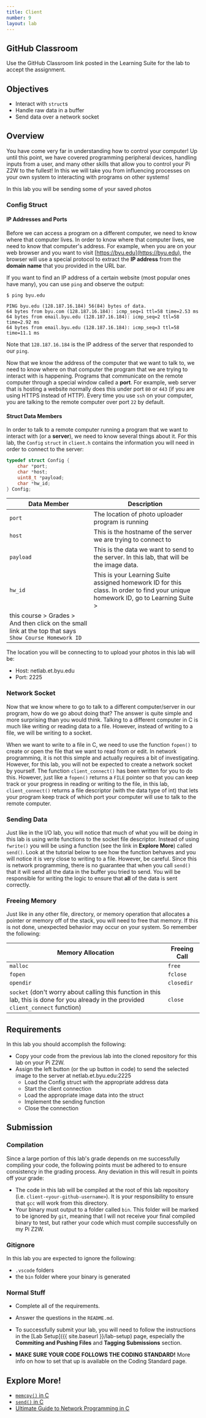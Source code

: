 ```yaml
---
title: Client
number: 9
layout: lab
---
```


## GitHub Classroom
Use the GitHub Classroom link posted in the Learning Suite for the lab to accept the assignment.

## Objectives

- Interact with `struct`s
- Handle raw data in a buffer
- Send data over a network socket

## Overview
You have come very far in understanding how to control your computer! Up until this point, we have covered programming peripheral devices, handling inputs from a user, and many other skills that allow you to control your Pi Z2W to the fullest! In this we will take you from influencing processes on your own system to interacting with programs on other systems! 

In this lab you will be sending some of your saved photos

### Config Struct

#### IP Addresses and Ports
Before we can access a program on a different computer, we need to know where that computer lives. In order to know where that computer lives, we need to know that computer's address. For example, when you are on your web browser and you want to visit [https://byu.edu](https://byu.edu), the browser will use a special protocol to extract the **IP address** from the **domain name** that you provided in the URL bar.

If you want to find an IP address of a certain website (most popular ones have many), you can use `ping` and observe the output:

```
$ ping byu.edu

PING byu.edu (128.187.16.184) 56(84) bytes of data.
64 bytes from byu.com (128.187.16.184): icmp_seq=1 ttl=58 time=2.53 ms
64 bytes from email.byu.edu (128.187.16.184): icmp_seq=2 ttl=58 time=2.92 ms
64 bytes from email.byu.edu (128.187.16.184): icmp_seq=3 ttl=58 time=11.1 ms

```

Note that `128.187.16.184` is the IP address of the server that responded to our `ping`.

Now that we know the address of the computer that we want to talk to, we need to know where on that computer the program that we are trying to interact with is happening. Programs that communicate on the remote computer through a special window called a **port**. For example, web server that is hosting a website normally does this under port `80` or `443` (if you are using HTTPS instead of HTTP). Every time you use `ssh` on your computer, you are talking to the remote computer over port `22` by default.

#### Struct Data Members
In order to talk to a remote computer running a program that we want to interact with (or a **server**), we need to know several things about it. For this lab, the `Config` `struct` in `client.h` contains the information you will need in order to connect to the server:

```c
typedef struct Config {
    char *port;
    char *host;
    uint8_t *payload;
    char *hw_id;
} Config;
```

| Data Member | Description |
| ----------- | ----------- |
| `port` | The location of photo uploader program is running |
| `host` | This is the hostname of the server we are trying to connect to |
| `payload` | This is the data we want to send to the server. In this lab, that will be the image data. |
| `hw_id` | This is your Learning Suite assigned homework ID for this class. In order to find your unique homework ID, go to Learning Suite > 
this course > Grades > And then click on the small link at the top that says `Show Course Homework ID` |

The location you will be connecting to to upload your photos in this lab will be:
- Host: netlab.et.byu.edu
- Port: 2225

### Network Socket
Now that we know where to go to talk to a different computer/server in our program, how do we go about doing that? The answer is quite simple and more surprising than you would think. Talking to a different computer in C is much like writing or reading data to a file. However, instead of writing to a file, we will be writing to a socket.

When we want to write to a file in C, we need to use the function `fopen()` to create or open the file that we want to read from or edit. In network programming, it is not this simple and actually requires a bit of investigating. However, for this lab, you will not be expected to create a network socket by yourself. The function `client_connect()` has been written for you to do this. However, just like a `fopen()` returns a `FILE` pointer so that you can keep track or your progress in reading or writing to the file, in this lab, `client_connect()` returns a file descriptor (with the data type of int) that lets your program keep track of which port your computer will use to talk to the remote computer.

### Sending Data
Just like in the I/O lab, you will notice that much of what you will be doing in this lab is using write functions to the socket file descriptor. Instead of using `fwrite()` you will be using a function (see the link in **Explore More**) called `send()`. Look at the tutorial below to see how the function behaves and you will notice it is very close to writing to a file. However, be careful. Since this is network programming, there is no guarantee that when you call `send()` that it will send all the data in the buffer you tried to send. You will be responsible for writing the logic to ensure that **all** of the data is sent correctly.

### Freeing Memory
Just like in any other file, directory, or memory operation that allocates a pointer or memory off of the stack, you will need to free that memory. If this is not done, unexpected behavior may occur on your system. So remember the following:

| Memory Allocation | Freeing Call |
| ----------------- | ------------ |
| `malloc` | `free` |
| `fopen` | `fclose` |
| `opendir` | `closedir` |
| `socket` (don't worry about calling this function in this lab, this is done for you already in the provided `client_connect` function) | `close` |


## Requirements

In this lab you should accomplish the following:
- Copy your code from the previous lab into the cloned repository for this lab on your Pi Z2W.
- Assign the left button (or the up button in code) to send the selected image to the server at netlab.et.byu.edu:2225
    - Load the Config struct with the appropriate address data
    - Start the client connection
    - Load the appropriate image data into the struct
    - Implement the sending function
    - Close the connection

## Submission

### Compilation
Since a large portion of this lab's grade depends on me successfully compiling your code, the following points must be adhered to to ensure consistency in the grading process. Any deviation in this will result in points off your grade:

- The code in this lab will be compiled at the root of this lab repository (i.e. `client-<your-github-username>`). It is your responsibility to ensure that `gcc` will work from this directory.
- Your binary must output to a folder called `bin`. This folder will be marked to be ignored by `git`, meaning that I will not receive your final compiled binary to test, but rather your code which must compile successfully on my Pi Z2W.

### Gitignore
In this lab you are expected to ignore the following:

- `.vscode` folders
- the `bin` folder where your binary is generated

### Normal Stuff
- Complete all of the requirements.

- Answer the questions in the `README.md`. 

- To successfully submit your lab, you will need to follow the instructions in the [Lab Setup]({{ site.baseurl }}/lab-setup) page, especially the **Commiting and Pushing Files** and **Tagging Submissions** section.

- **MAKE SURE YOUR CODE FOLLOWS THE CODING STANDARD!** More info on how to set that up is available on the Coding Standard page. 


## Explore More!
- [`memcpy()` in C](https://www.tutorialspoint.com/c_standard_library/c_function_memcpy.htm)
- [`send()` in C](https://man7.org/linux/man-pages/man2/send.2.html)
- [Ultimate Guide to Network Programming in C](https://beej.us/guide/bgnet/html/)
